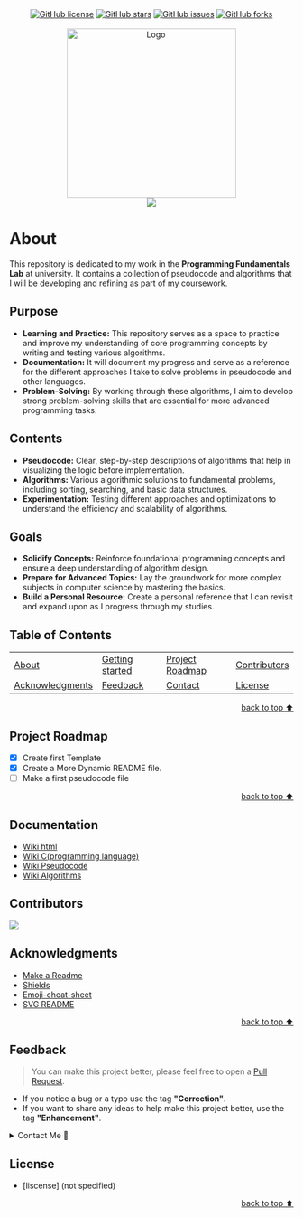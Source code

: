 <!-- Intro-->

<!--
* Thanks for reviewing my Project-README-Template! 
* 
* Read the comments for an easy step by step guide. Enjoy!
-->

<!-- Shields Section--> <!-- Optional -->

<!-- 
* Insert project shields and badges through this link https://shields.io/
* 
*
-->

<div align="center">
    <a href="https://github.com/AsadFattani/24K-0721/blob/main/LICENSE.txt"><img alt="GitHub license" src="https://img.shields.io/github/license/AsadFattani/24K-0721?color=ff69b4&style=for-the-badge"></a>
    <a href="https://github.com/AsadFattani/24K-0721/stargazers"><img alt="GitHub stars" src="https://img.shields.io/github/stars/AsadFattani/24K-0721?color=yellow&label=Project%20Stars&style=for-the-badge"></a>
    <a href="https://github.com/AsadFattani/24K-0721/issues"><img alt="GitHub issues" src="https://img.shields.io/github/issues/AsadFattani/24K-0721?color=brightgreen&label=issues&style=for-the-badge"></a>
    <a href="https://github.com/AsadFattani/24K-0721/network"><img alt="GitHub forks" src="https://img.shields.io/github/forks/AsadFattani/24K-0721?color=9cf&label=forks&style=for-the-badge"></a>
</div>
<br>


<!-- Logo Section  --> <!-- Required -->

<!--
* Insert your github profile URL in the <a> "href" attribute bellow (line-25)
* 
* Insert an image URL in the <img> "src" attribute bellow. (line-26)
-->
<div align="center" id="top">
    <a href="AsadFattani" target="_blank">
        <img src="https://avatars.githubusercontent.com/u/123973804?s=96&v=4"
        alt="Logo" height="300" width="auto">
    </a>
</div>


<!-- Project title 
* use a dynamic typing-SvG here https://readme-typing-svg.demolab.com/demo/
*
*  Instead you can type your project name after a # header
-->

<div align="center">
<img src="https://readme-typing-svg.demolab.com?font=Fira+Code&size=22&duration=4000&pause=5000&background=FFFFFF00&center=true&vCenter=true&multiline=true&width=435&lines=PROGRAMMING-FUNDEMENTALS-24K-0721">
</div>


# About

This repository is dedicated to my work in the **Programming Fundamentals Lab** at university. It contains a collection of pseudocode and algorithms that I will be developing and refining as part of my coursework.

## Purpose
- **Learning and Practice:** This repository serves as a space to practice and improve my understanding of core programming concepts by writing and testing various algorithms.
- **Documentation:** It will document my progress and serve as a reference for the different approaches I take to solve problems in pseudocode and other languages.
- **Problem-Solving:** By working through these algorithms, I aim to develop strong problem-solving skills that are essential for more advanced programming tasks.

## Contents
- **Pseudocode:** Clear, step-by-step descriptions of algorithms that help in visualizing the logic before implementation.
- **Algorithms:** Various algorithmic solutions to fundamental problems, including sorting, searching, and basic data structures.
- **Experimentation:** Testing different approaches and optimizations to understand the efficiency and scalability of algorithms.

## Goals
- **Solidify Concepts:** Reinforce foundational programming concepts and ensure a deep understanding of algorithm design.
- **Prepare for Advanced Topics:** Lay the groundwork for more complex subjects in computer science by mastering the basics.
- **Build a Personal Resource:** Create a personal reference that I can revisit and expand upon as I progress through my studies.



<!--## How to use this project-->
<!-- 
* to be added
* 
* once completed
-->



<!--## D<!--emo-->
<!--
* to be added
-->


## Table of Contents
<!-- 
* This helps keeping README readable and more professional.
-->


<dev align="center">
<table align="center">
        <tr>
            <td><a href="#about">About</a></td>        
            <td><a href="#how-to-use-this-project">Getting started</td>
            <!-- <td><a href="#demo">Demo</a></td> -->
            <td><a href="#project-roadmap--">Project Roadmap</a></td>
            <!-- <td><a href="#documentation">Documentation</a></td> -->
            <td><a href="#contributors">Contributors</a></td>
        </tr>
        <tr>
            <td><a href="#acknowledgments">Acknowledgments</a></td>
            <td><a href="#feedback">Feedback</a></td>
            <td><a href="#contact">Contact</a></td>
            <td><a href="#license">License</a></td>
        </tr>
</table>
</dev>


<!-- back to top button. -->
<p align="right"><a href="#top">back to top ⬆️</a></p>


## Project Roadmap 
<!-- 
* Add this section in case the project has different phases
* 
* Under production or will be updated.
-->
- [x] Create first Template 
- [x] Create a More Dynamic README file.
- [ ] Make a first pseudocode file

<p align="right"><a href="#top">back to top ⬆️</a></p>



## Documentation
<!-- 
* You may add any documentation or Wikis here
* 
* 
-->
- [Wiki html](https://en.wikipedia.org/wiki/HTML)
- [Wiki C(programming language)](https://en.wikipedia.org/wiki/C_(programming_language))
- [Wiki Pseudocode](https://en.wikipedia.org/wiki/Pseudocode)
- [Wiki Algorithms](https://en.wikipedia.org/wiki/Algorithm)


## Contributors
<!-- 
* Without contribution we wouldn't have open source. 
* 
-->
<a href="https://github.com/AsadFattani/24K-0721/graphs/contributors">
  <img src="https://contrib.rocks/image?repo=AsadFattani/24K-0721" />
</a>


## Acknowledgments<!-- Optional -->
<!-- 
* Credit where it's do 
* 
* Feel free to share your inspiration sources, Stackoverflow questions, github repos, tools etc.
-->

- [Make a Readme](https://www.makeareadme.com/)
- [Shields](https://shields.io/)
- [Emoji-cheat-sheet](https://github.com/ikatyang/emoji-cheat-sheet/blob/master/README.md#flags)
- [SVG README](https://readme-typing-svg.demolab.com/demo/)
<!-- - [Choose an open source license](https://choosealicense.com/) -->
<!-- TBD -->

<!-- - Use this html element to create a back to top button. -->
<p align="right"><a href="#top">back to top ⬆️</a></p>


## Feedback<!-- Required -->
<!-- 
* contacts information like email and social media accounts
.
-->

> You can make this project better, please  feel free to open a [Pull Request](https://github.com/AsadFattani/24K-0721/pulls).
- If you notice a bug or a typo use the tag **"Correction"**.
- If you want to share any ideas to help make this project better, use the tag **"Enhancement"**.

<details>
    <summary>Contact Me 📨</summary>

## Contact
<!-- 
* add your email and contact info here
-->

Reach me via email: [asad.imran.fattani@gmail.com](mailto:asad.imran.fattani@gmail.com)
</details>

## License
<!-- 
* Here you can add project license for copyrights and distribution 
* 
* check this website for an easy reference https://choosealicense.com/)
-->
- [liscense] (not specified)



<!-- - Use this html element to create a back to top button. -->
<p align="right"><a href="#top">back to top ⬆️</a></p>












